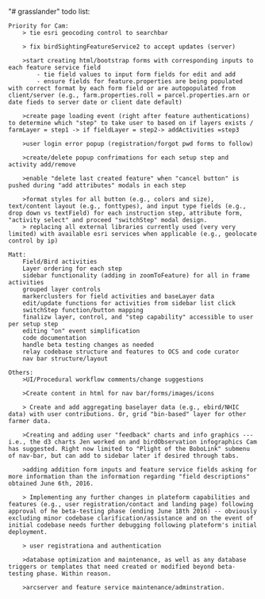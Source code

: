 "# grasslander" 
todo list:

	Priority for Cam:
		> tie esri geocoding control to searchbar
		
		> fix birdSightingFeatureService2 to accept updates (server)
		
		>start creating html/bootstrap forms with corresponding inputs to each feature service field
			- tie field values to input form fields for edit and add
			- ensure fields for feature.properties are being populated with correct format by each form field or are autopopulated from client/server (e.g., farm.properties.roll = parcel.properties.arn or date fieds to server date or client date default)
		
		>create page loading event (right after feature authentications) to determine which "step" to take user to based on if layers exists / farmLayer = step1 -> if fieldLayer = step2-> addActivities =step3
		
		>user login error popup (registration/forgot pwd forms to follow)
		
		>create/delete popup confrimations for each setup step and activity add/remove
		
		>enable "delete last created feature" when "cancel button" is pushed during "add attributes" modals in each step

		>format styles for all button (e.g., colors and size), text/content layout (e.g., fonttypes), and input type fields (e.g., drop down vs textField) for each instruction step, attribute form, "activity select" and proceed "switchStep" modal design.
		> replacing all external libraries currently used (very very limited) with available esri services when applicable (e.g., geolocate control by ip)

	Matt:
		Field/Bird activities
		Layer ordering for each step
		sidebar functionality (adding in zoomToFeature) for all in frame activities 
		grouped layer controls
		markerclusters for field activities and baseLayer data
		edit/update functions for activities from sidebar list click
		switchStep function/button mapping
		finalizw layer, control, and "step capability" accessible to user per setup step 
		editing "on" event simplification
		code documentation
		handle beta testing changes as needed
		relay codebase structure and features to OCS and code curator
		nav bar structure/layout

	Others:
		>UI/Procedural workflow comments/change suggestions
		
		>Create content in html for nav bar/forms/images/icons
		
		> Create and add aggregating baselayer data (e.g., ebird/NHIC data) with user contributions. Or, grid "bin-based" layer for other farmer data.
		
		>Creating and adding user "feedback" charts and info graphics --- i.e., the d3 charts Jen worked on and birdObservation infographics Cam has suggested. Right now limited to "Plight of the BoboLink" submenu of nav-bar, but can add to sidebar later if desired through tabs.

		>adding addition form inputs and feature service fields asking for more information than the information regarding "field descriptions" obtained June 6th, 2016.
		
		> Implementing any further changes in plateform capabilities and features (e.g., user registration/contact and landing page) following approval of he beta-testing phase (ending June 18th 2016) -- obviously excluding minor codebase clarification/assistance and on the event of initial codebase needs further debugging following plateform's initial deployment. 
		
		> user registrationa and authentication
		
		>database optimization and maintenance, as well as any database triggers or templates that need created or modified beyond beta-testing phase. Within reason. 
		
		>arcserver and feature service maintenance/adminstration.




